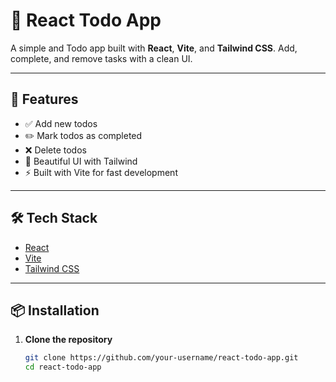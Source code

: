 # 📝 React Todo App

A simple and Todo app built with **React**, **Vite**, and **Tailwind CSS**. Add, complete, and remove tasks with a clean UI.

---

## 🚀 Features

- ✅ Add new todos
- ✏️ Mark todos as completed
- ❌ Delete todos
- 🌙 Beautiful UI with Tailwind
- ⚡ Built with Vite for fast development

---

## 🛠️ Tech Stack

- [React](https://reactjs.org/)
- [Vite](https://vitejs.dev/)
- [Tailwind CSS](https://tailwindcss.com/)

---

## 📦 Installation

1. **Clone the repository**  
   ```bash
   git clone https://github.com/your-username/react-todo-app.git
   cd react-todo-app
   ```
